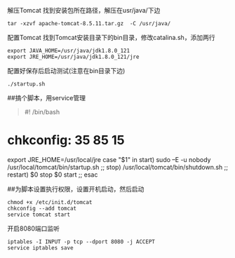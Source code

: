 
解压Tomcat
找到安装包所在路径，解压在usr/java/下边
```
tar -xzvf apache-tomcat-8.5.11.tar.gz  -C /usr/java/
```

配置Tomcat
找到Tomcat安装目录下的bin目录，修改catalina.sh，添加两行
```
export JAVA_HOME=/usr/java/jdk1.8.0_121
export JRE_HOME=/usr/java/jdk1.8.0_121/jre
```
配置好保存后启动测试(注意在bin目录下边)
```
./startup.sh
```

##搞个脚本，用service管理
> #! /bin/bash
# chkconfig: 35 85 15
export JRE_HOME=/usr/local/jre
case "$1" in
  start)
     sudo –E -u nobody /usr/local/tomcat/bin/startup.sh
  ;;
  stop)
     /usr/local/tomcat/bin/shutdown.sh
  ;;
  restart)
     $0 stop
     $0 start
  ;;
esac

##为脚本设置执行权限，设置开机启动，然后启动
```
chmod +x /etc/init.d/tomcat
chkconfig --add tomcat
service tomcat start
```
开启8080端口监听
```
iptables -I INPUT -p tcp --dport 8080 -j ACCEPT
service iptables save
```

